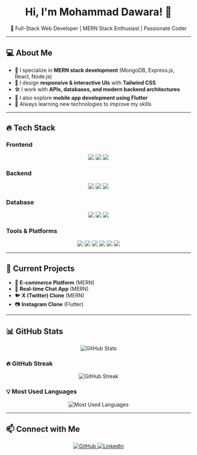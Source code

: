 <h1 align="center">Hi, I'm Mohammad Dawara! 👋</h1>

<p align="center">
  🚀 Full-Stack Web Developer | MERN Stack Enthusiast | Passionate Coder
</p>

---

## 💻 About Me  
- 🎯 I specialize in **MERN stack development** (MongoDB, Express.js, React, Node.js)  
- 🎨 I design **responsive & interactive UIs** with **Tailwind CSS**  
- 🛠️ I work with **APIs, databases, and modern backend architectures**  
- 📱 I also explore **mobile app development using Flutter**  
- 🌱 Always learning new technologies to improve my skills  

---

## 🔥 Tech Stack  

### **Frontend**  
<p align="center">
  <img src="https://img.shields.io/badge/React-61DAFB?style=for-the-badge&logo=react&logoColor=black" />
  <img src="https://img.shields.io/badge/Next.js-000?style=for-the-badge&logo=nextdotjs" />
  <img src="https://img.shields.io/badge/Tailwind%20CSS-38B2AC?style=for-the-badge&logo=tailwind-css&logoColor=white" />
</p>

### **Backend**  
<p align="center">
  <img src="https://img.shields.io/badge/Node.js-339933?style=for-the-badge&logo=node.js&logoColor=white" />
  <img src="https://img.shields.io/badge/Express.js-000?style=for-the-badge&logo=express&logoColor=white" />
  <img src="https://img.shields.io/badge/Prisma-2D3748?style=for-the-badge&logo=prisma&logoColor=white" />
</p>

### **Database**  
<p align="center">
  <img src="https://img.shields.io/badge/MongoDB-47A248?style=for-the-badge&logo=mongodb&logoColor=white" />
  <img src="https://img.shields.io/badge/PostgreSQL-336791?style=for-the-badge&logo=postgresql&logoColor=white" />
  <img src="https://img.shields.io/badge/MySQL-4479A1?style=for-the-badge&logo=mysql&logoColor=white" />
</p>

### **Tools & Platforms**  
<p align="center">
  <img src="https://img.shields.io/badge/Git-F05032?style=for-the-badge&logo=git&logoColor=white" />
  <img src="https://img.shields.io/badge/GitHub-181717?style=for-the-badge&logo=github&logoColor=white" />
  <img src="https://img.shields.io/badge/VS%20Code-007ACC?style=for-the-badge&logo=visual-studio-code&logoColor=white" />
  <img src="https://img.shields.io/badge/Docker-2496ED?style=for-the-badge&logo=docker&logoColor=white" />
  <img src="https://img.shields.io/badge/VirtualBox-183A61?style=for-the-badge&logo=virtualbox&logoColor=white" />
  <img src="https://img.shields.io/badge/Figma-F24E1E?style=for-the-badge&logo=figma&logoColor=white" />
</p>

---

## 📌 Current Projects  
- 🛒 **E-commerce Platform** (MERN)  
- 💬 **Real-time Chat App** (MERN)  
- 🐦 **X (Twitter) Clone** (MERN)  
- 📷 **Instagram Clone** (Flutter)  

---

## 📊 GitHub Stats  
<p align="center">
  <img src="https://github-readme-stats.vercel.app/api?username=MohamedHD4K&show_icons=true&theme=tokyonight" alt="GitHub Stats" />
</p>

### 🔥 GitHub Streak  
<p align="center">
  <img src="https://github-readme-streak-stats.herokuapp.com/?user=MohamedHD4K&theme=tokyonight" alt="GitHub Streak" />
</p>

### 💡 Most Used Languages  
<p align="center">
  <img src="https://github-readme-stats.vercel.app/api/top-langs/?username=MohamedHD4K&layout=compact&theme=tokyonight" alt="Most Used Languages" />
</p>

---

## 📫 Connect with Me  
<p align="center">
  <a href="https://github.com/MohamedHD4K">
    <img src="https://img.shields.io/badge/GitHub-000?style=for-the-badge&logo=github" alt="GitHub" />
  </a>
  <a href="https://www.linkedin.com/in/mohammad-dawara-b71a58276/">
    <img src="https://img.shields.io/badge/LinkedIn-0077B5?style=for-the-badge&logo=linkedin" alt="LinkedIn" />
  </a>
</p>
